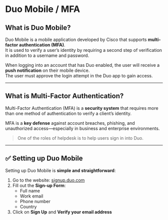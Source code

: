 # Duo Mobile / MFA

##  What is Duo Mobile?
Duo Mobile is a mobile application developed by Cisco that supports **multi-factor authentication (MFA)**.  
It is used to verify a user’s identity by requiring a second step of verification in addition to a username and password.

When logging into an account that has Duo enabled, the user will receive a **push notification** on their mobile device.  
The user must approve the login attempt in the Duo app to gain access.

---
##  What is Multi-Factor Authentication?
Multi-Factor Authentication (MFA) is a **security system** that requires more than one method of authentication to verify a client’s identity.

MFA is a **key defense** against account breaches, phishing, and unauthorized access—especially in business and enterprise environments.

> One of the roles of helpdesk is to help users sign in into Duo.

---

## ✅ Setting up Duo Mobile

Setting up Duo Mobile is **simple and straightforward**:

1. Go to the website: [signup.duo.com](https://signup.duo.com)
2. Fill out the **Sign-up Form**:
   - Full name  
   - Work email  
   - Phone number  
   - Country  
3. Click on **Sign Up** and **Verify your email address**

